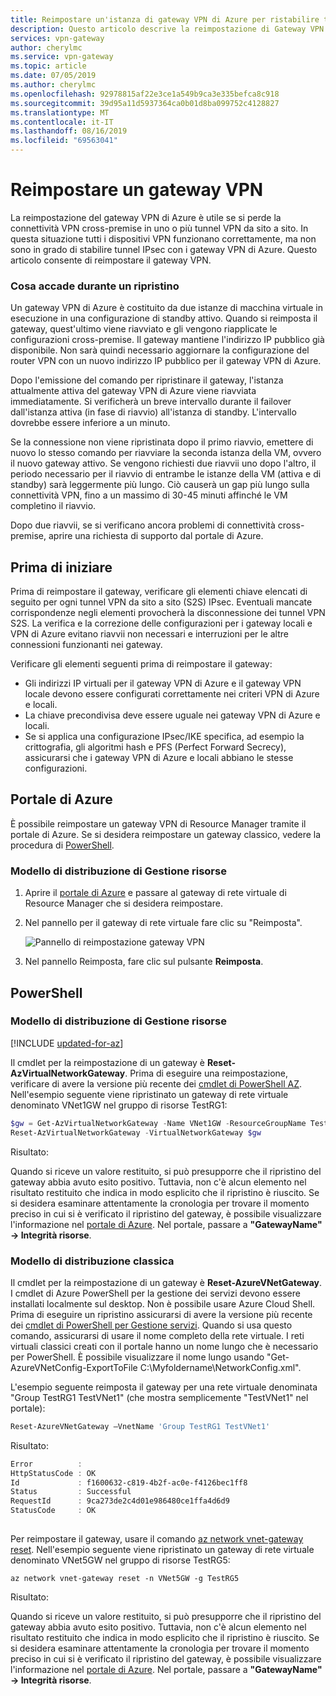 ```yaml
---
title: Reimpostare un'istanza di gateway VPN di Azure per ristabilire tunnel IPsec | Microsoft Docs
description: Questo articolo descrive la reimpostazione di Gateway VPN di Azure per ristabilire i tunnel IPsec. L'articolo riguarda i gateway VPN nei modelli di distribuzione classica e Resource Manager.
services: vpn-gateway
author: cherylmc
ms.service: vpn-gateway
ms.topic: article
ms.date: 07/05/2019
ms.author: cherylmc
ms.openlocfilehash: 92978815af22e3ce1a549b9ca3e335befca8c918
ms.sourcegitcommit: 39d95a11d5937364ca0b01d8ba099752c4128827
ms.translationtype: MT
ms.contentlocale: it-IT
ms.lasthandoff: 08/16/2019
ms.locfileid: "69563041"
---
```

# <a name="reset-a-vpn-gateway"></a>Reimpostare un gateway VPN

La reimpostazione del gateway VPN di Azure è utile se si perde la connettività VPN cross-premise in uno o più tunnel VPN da sito a sito. In questa situazione tutti i dispositivi VPN funzionano correttamente, ma non sono in grado di stabilire tunnel IPsec con i gateway VPN di Azure. Questo articolo consente di reimpostare il gateway VPN.

### <a name="what-happens-during-a-reset"></a>Cosa accade durante un ripristino

Un gateway VPN di Azure è costituito da due istanze di macchina virtuale in esecuzione in una configurazione di standby attivo. Quando si reimposta il gateway, quest'ultimo viene riavviato e gli vengono riapplicate le configurazioni cross-premise. Il gateway mantiene l'indirizzo IP pubblico già disponibile. Non sarà quindi necessario aggiornare la configurazione del router VPN con un nuovo indirizzo IP pubblico per il gateway VPN di Azure.

Dopo l'emissione del comando per ripristinare il gateway, l'istanza attualmente attiva del gateway VPN di Azure viene riavviata immediatamente. Si verificherà un breve intervallo durante il failover dall'istanza attiva (in fase di riavvio) all'istanza di standby. L'intervallo dovrebbe essere inferiore a un minuto.

Se la connessione non viene ripristinata dopo il primo riavvio, emettere di nuovo lo stesso comando per riavviare la seconda istanza della VM, ovvero il nuovo gateway attivo. Se vengono richiesti due riavvii uno dopo l'altro, il periodo necessario per il riavvio di entrambe le istanze della VM (attiva e di standby) sarà leggermente più lungo. Ciò causerà un gap più lungo sulla connettività VPN, fino a un massimo di 30-45 minuti affinché le VM completino il riavvio.

Dopo due riavvii, se si verificano ancora problemi di connettività cross-premise, aprire una richiesta di supporto dal portale di Azure.

## <a name="before"></a>Prima di iniziare

Prima di reimpostare il gateway, verificare gli elementi chiave elencati di seguito per ogni tunnel VPN da sito a sito (S2S) IPsec. Eventuali mancate corrispondenze negli elementi provocherà la disconnessione dei tunnel VPN S2S. La verifica e la correzione delle configurazioni per i gateway locali e VPN di Azure evitano riavvii non necessari e interruzioni per le altre connessioni funzionanti nei gateway.

Verificare gli elementi seguenti prima di reimpostare il gateway:

* Gli indirizzi IP virtuali per il gateway VPN di Azure e il gateway VPN locale devono essere configurati correttamente nei criteri VPN di Azure e locali.
* La chiave precondivisa deve essere uguale nei gateway VPN di Azure e locali.
* Se si applica una configurazione IPsec/IKE specifica, ad esempio la crittografia, gli algoritmi hash e PFS (Perfect Forward Secrecy), assicurarsi che i gateway VPN di Azure e locali abbiano le stesse configurazioni.

## <a name="portal"></a>Portale di Azure

È possibile reimpostare un gateway VPN di Resource Manager tramite il portale di Azure. Se si desidera reimpostare un gateway classico, vedere la procedura di [PowerShell](#resetclassic).

### <a name="resource-manager-deployment-model"></a>Modello di distribuzione di Gestione risorse

1. Aprire il [portale di Azure](https://portal.azure.com) e passare al gateway di rete virtuale di Resource Manager che si desidera reimpostare.
2. Nel pannello per il gateway di rete virtuale fare clic su "Reimposta".

   ![Pannello di reimpostazione gateway VPN](./media/vpn-gateway-howto-reset-gateway/reset-vpn-gateway-portal.png)
3. Nel pannello Reimposta, fare clic sul pulsante **Reimposta**.

## <a name="ps"></a>PowerShell

### <a name="resource-manager-deployment-model"></a>Modello di distribuzione di Gestione risorse

[!INCLUDE [updated-for-az](../../includes/updated-for-az.md)]

Il cmdlet per la reimpostazione di un gateway è **Reset-AzVirtualNetworkGateway**. Prima di eseguire una reimpostazione, verificare di avere la versione più recente dei [cmdlet di PowerShell AZ](https://docs.microsoft.com/powershell/module/az.network). Nell'esempio seguente viene ripristinato un gateway di rete virtuale denominato VNet1GW nel gruppo di risorse TestRG1:

```powershell
$gw = Get-AzVirtualNetworkGateway -Name VNet1GW -ResourceGroupName TestRG1
Reset-AzVirtualNetworkGateway -VirtualNetworkGateway $gw
```

Risultato:

Quando si riceve un valore restituito, si può presupporre che il ripristino del gateway abbia avuto esito positivo. Tuttavia, non c'è alcun elemento nel risultato restituito che indica in modo esplicito che il ripristino è riuscito. Se si desidera esaminare attentamente la cronologia per trovare il momento preciso in cui si è verificato il ripristino del gateway, è possibile visualizzare l'informazione nel [portale di Azure](https://portal.azure.com). Nel portale, passare a **"GatewayName" -> Integrità risorse**.

### <a name="resetclassic"></a>Modello di distribuzione classica

Il cmdlet per la reimpostazione di un gateway è **Reset-AzureVNetGateway**. I cmdlet di Azure PowerShell per la gestione dei servizi devono essere installati localmente sul desktop. Non è possibile usare Azure Cloud Shell. Prima di eseguire un ripristino assicurarsi di avere la versione più recente dei [cmdlet di PowerShell per Gestione servizi](https://docs.microsoft.com/powershell/azure/servicemanagement/install-azure-ps?view=azuresmps-4.0.0#azure-service-management-cmdlets). Quando si usa questo comando, assicurarsi di usare il nome completo della rete virtuale. I reti virtuali classici creati con il portale hanno un nome lungo che è necessario per PowerShell. È possibile visualizzare il nome lungo usando "Get-AzureVNetConfig-ExportToFile C:\Myfoldername\NetworkConfig.xml".

L'esempio seguente reimposta il gateway per una rete virtuale denominata "Group TestRG1 TestVNet1" (che mostra semplicemente "TestVNet1" nel portale):

```powershell
Reset-AzureVNetGateway –VnetName 'Group TestRG1 TestVNet1'
```

Risultato:

```powershell
Error          :
HttpStatusCode : OK
Id             : f1600632-c819-4b2f-ac0e-f4126bec1ff8
Status         : Successful
RequestId      : 9ca273de2c4d01e986480ce1ffa4d6d9
StatusCode     : OK
```

## <a name="cli"></a>

Per reimpostare il gateway, usare il comando [az network vnet-gateway reset](https://docs.microsoft.com/cli/azure/network/vnet-gateway). Nell'esempio seguente viene ripristinato un gateway di rete virtuale denominato VNet5GW nel gruppo di risorse TestRG5:

```azurecli
az network vnet-gateway reset -n VNet5GW -g TestRG5
```

Risultato:

Quando si riceve un valore restituito, si può presupporre che il ripristino del gateway abbia avuto esito positivo. Tuttavia, non c'è alcun elemento nel risultato restituito che indica in modo esplicito che il ripristino è riuscito. Se si desidera esaminare attentamente la cronologia per trovare il momento preciso in cui si è verificato il ripristino del gateway, è possibile visualizzare l'informazione nel [portale di Azure](https://portal.azure.com). Nel portale, passare a **"GatewayName" -> Integrità risorse**.
